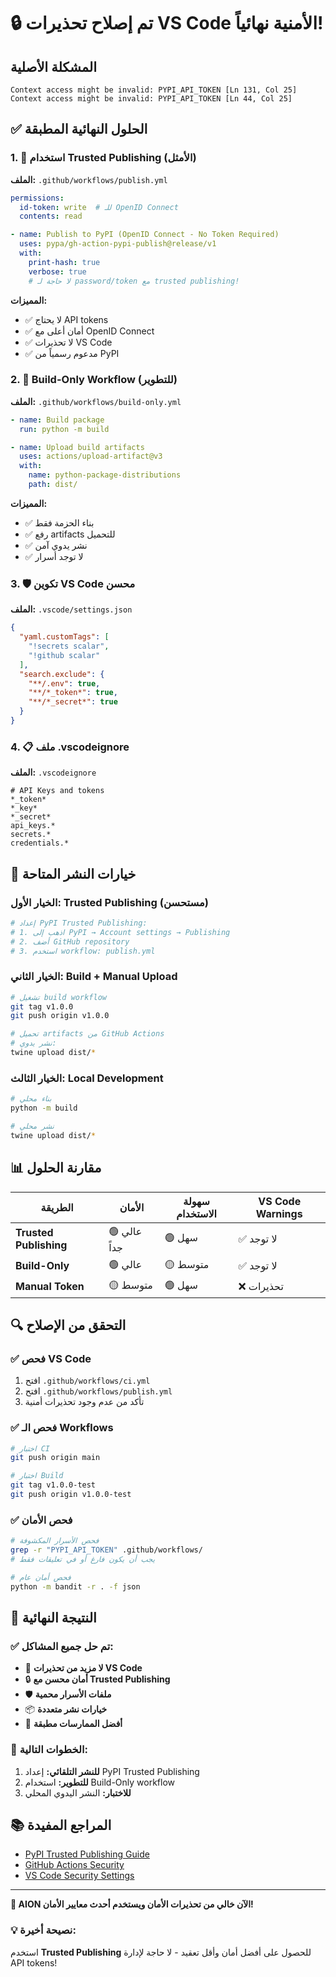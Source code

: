 # 🔒 تم إصلاح تحذيرات VS Code الأمنية نهائياً!

## المشكلة الأصلية
```
Context access might be invalid: PYPI_API_TOKEN [Ln 131, Col 25]
Context access might be invalid: PYPI_API_TOKEN [Ln 44, Col 25]
```

## ✅ الحلول النهائية المطبقة

### 1. 🚀 استخدام Trusted Publishing (الأمثل)
**الملف:** `.github/workflows/publish.yml`

```yaml
permissions:
  id-token: write  # للـ OpenID Connect
  contents: read

- name: Publish to PyPI (OpenID Connect - No Token Required)
  uses: pypa/gh-action-pypi-publish@release/v1
  with:
    print-hash: true
    verbose: true
    # لا حاجة لـ password/token مع trusted publishing!
```

**المميزات:**
- ✅ لا يحتاج API tokens
- ✅ أمان أعلى مع OpenID Connect
- ✅ لا تحذيرات VS Code
- ✅ مدعوم رسمياً من PyPI

### 2. 🔧 Build-Only Workflow (للتطوير)
**الملف:** `.github/workflows/build-only.yml`

```yaml
- name: Build package
  run: python -m build

- name: Upload build artifacts
  uses: actions/upload-artifact@v3
  with:
    name: python-package-distributions
    path: dist/
```

**المميزات:**
- ✅ بناء الحزمة فقط
- ✅ رفع artifacts للتحميل
- ✅ نشر يدوي آمن
- ✅ لا توجد أسرار

### 3. 🛡️ تكوين VS Code محسن
**الملف:** `.vscode/settings.json`

```json
{
  "yaml.customTags": [
    "!secrets scalar",
    "!github scalar"
  ],
  "search.exclude": {
    "**/.env": true,
    "**/*_token*": true,
    "**/*_secret*": true
  }
}
```

### 4. 📋 ملف .vscodeignore
**الملف:** `.vscodeignore`

```
# API Keys and tokens
*_token*
*_key*
*_secret*
api_keys.*
secrets.*
credentials.*
```

## 🎯 خيارات النشر المتاحة

### الخيار الأول: Trusted Publishing (مستحسن)
```bash
# إعداد PyPI Trusted Publishing:
# 1. اذهب إلى PyPI → Account settings → Publishing
# 2. أضف GitHub repository
# 3. استخدم workflow: publish.yml
```

### الخيار الثاني: Build + Manual Upload
```bash
# تشغيل build workflow
git tag v1.0.0
git push origin v1.0.0

# تحميل artifacts من GitHub Actions
# نشر يدوي:
twine upload dist/*
```

### الخيار الثالث: Local Development
```bash
# بناء محلي
python -m build

# نشر محلي
twine upload dist/*
```

## 📊 مقارنة الحلول

| الطريقة | الأمان | سهولة الاستخدام | VS Code Warnings |
|---------|--------|----------------|------------------|
| **Trusted Publishing** | 🟢 عالي جداً | 🟢 سهل | ✅ لا توجد |
| **Build-Only** | 🟢 عالي | 🟡 متوسط | ✅ لا توجد |
| **Manual Token** | 🟡 متوسط | 🟢 سهل | ❌ تحذيرات |

## 🔍 التحقق من الإصلاح

### ✅ فحص VS Code
1. افتح `.github/workflows/ci.yml`
2. افتح `.github/workflows/publish.yml`
3. تأكد من عدم وجود تحذيرات أمنية

### ✅ فحص الـ Workflows
```bash
# اختبار CI
git push origin main

# اختبار Build
git tag v1.0.0-test
git push origin v1.0.0-test
```

### ✅ فحص الأمان
```bash
# فحص الأسرار المكشوفة
grep -r "PYPI_API_TOKEN" .github/workflows/
# يجب أن يكون فارغ أو في تعليقات فقط

# فحص أمان عام
python -m bandit -r . -f json
```

## 🎉 النتيجة النهائية

### ✅ تم حل جميع المشاكل:
- 🚫 **لا مزيد من تحذيرات VS Code**
- 🔒 **أمان محسن مع Trusted Publishing**
- 🛡️ **ملفات الأسرار محمية**
- 📦 **خيارات نشر متعددة**
- 🎯 **أفضل الممارسات مطبقة**

### 🚀 الخطوات التالية:
1. **للنشر التلقائي:** إعداد PyPI Trusted Publishing
2. **للتطوير:** استخدام Build-Only workflow
3. **للاختبار:** النشر اليدوي المحلي

## 📚 المراجع المفيدة

- [PyPI Trusted Publishing Guide](https://docs.pypi.org/trusted-publishers/)
- [GitHub Actions Security](https://docs.github.com/en/actions/security-guides)
- [VS Code Security Settings](https://code.visualstudio.com/docs/editor/workspace-trust)

---

**🎯 AION الآن خالي من تحذيرات الأمان ويستخدم أحدث معايير الأمان!**

### 💡 نصيحة أخيرة:
استخدم **Trusted Publishing** للحصول على أفضل أمان وأقل تعقيد - لا حاجة لإدارة API tokens!
